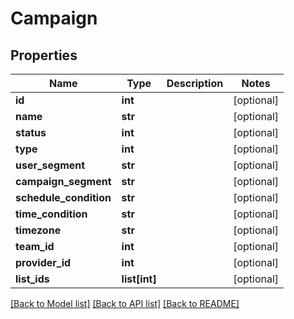 # Campaign

## Properties
Name | Type | Description | Notes
------------ | ------------- | ------------- | -------------
**id** | **int** |  | [optional] 
**name** | **str** |  | [optional] 
**status** | **int** |  | [optional] 
**type** | **int** |  | [optional] 
**user_segment** | **str** |  | [optional] 
**campaign_segment** | **str** |  | [optional] 
**schedule_condition** | **str** |  | [optional] 
**time_condition** | **str** |  | [optional] 
**timezone** | **str** |  | [optional] 
**team_id** | **int** |  | [optional] 
**provider_id** | **int** |  | [optional] 
**list_ids** | **list[int]** |  | [optional] 

[[Back to Model list]](../README.md#documentation-for-models) [[Back to API list]](../README.md#documentation-for-api-endpoints) [[Back to README]](../README.md)


